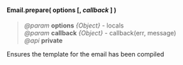#### Email.prepare( options [, _callback_ ] ) 
> *@param* **options** _{Object}_  - locals  
> *@param* **callback** _{Object}_  - callback(err, message)    
> *@api* **private**  

Ensures the template for the email has been compiled

<div class="code-header addGitHubLink" data-file="lib/email.js#L344-L377"> &nbsp;</div><pre class=" language-javascript hideCode api"></pre> 
